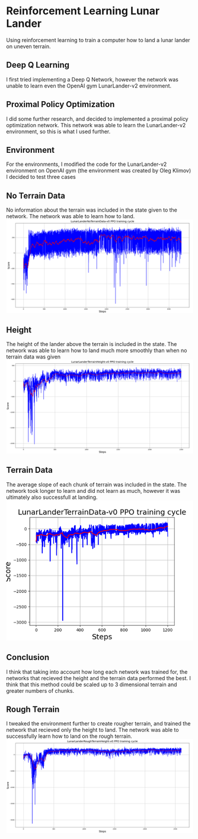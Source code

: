 # Reinforcement Learning Lunar Lander
Using reinforcement learning to train a computer how to land a lunar lander on uneven terrain.

## Deep Q Learning
I first tried implementing a Deep Q Network, however the network was unable to learn even the OpenAI gym LunarLander-v2 environment.

## Proximal Policy Optimization
I did some further research, and decided to implemented a proximal policy optimization network. This network was able to learn the LunarLander-v2 environment, so this is what I used further.

## Environment
For the environments, I modified the code for the LunarLander-v2 environment on OpenAI gym (the environment was created by Oleg Klimov)
I decided to test three cases

## No Terrain Data
No information about the terrain was included in the state given to the network.
The network was able to learn how to land.
![Training Graph](/imgs/LunarLanderTerrainNoData-v0.png)

## Height
The height of the lander above the terrain is included in the state.
The network was able to learn how to land much more smoothly than when no terrain data was given
![Training Graph](/imgs/LunarLanderTerrainHeight-v0.png)

## Terrain Data
The average slope of each chunk of terrain was included in the state.
The network took longer to learn and did not learn as much, however it was ultimately also successfull at landing.
![Training Graph](/imgs/LunarLanderTerrainData-v0.png)

## Conclusion
I think that taking into account how long each network was trained for, the networks that recieved the height and the terrain data performed the best.
I think that this method could be scaled up to 3 dimensional terrain and greater numbers of chunks.

## Rough Terrain
I tweaked the environment further to create rougher terrain, and trained the network that recieved only the height to land.
The network was able to successfully learn how to land on the rough terrain.
![Training Graph](/imgs/LunarLanderRoughTerrain-v0.png)
